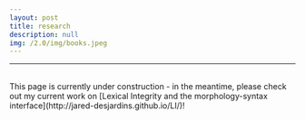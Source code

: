 ```yaml
---
layout: post
title: research
description: null
img: /2.0/img/books.jpeg
---
```


***
<br>
This page is currently under construction - in the meantime, please check out my current work on [Lexical Integrity and the morphology-syntax interface](http://jared-desjardins.github.io/LI/)!
